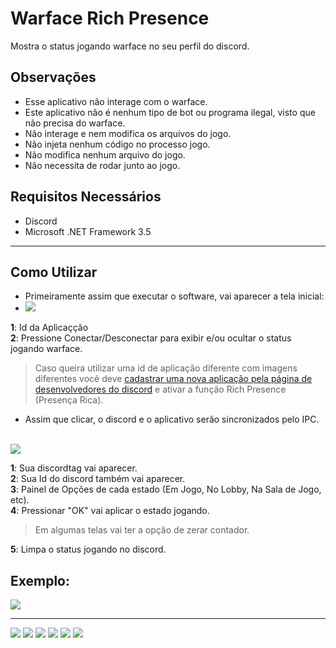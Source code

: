 # Warface Rich Presence
Mostra o status jogando warface no seu perfil do discord.

## Observações

- Esse aplicativo não interage com o warface.
- Este aplicativo não é nenhum tipo de bot ou programa ilegal, visto que não precisa do warface.
- Não interage e nem modifica os arquivos do jogo.
- Não injeta nenhum código no processo jogo.
- Não modifica nenhum arquivo do jogo.
- Não necessita de rodar junto ao jogo.

## Requisitos Necessários</b>

- Discord 
- Microsoft .NET Framework 3.5

<hr/>

## Como Utilizar

- Primeiramente assim que executar o software, vai aparecer a tela inicial: <br>
- <img src="https://i.imgur.com/Av4eBm3.png"><br>

**1**: Id da Aplicaçção<Br>
**2**: Pressione Conectar/Desconectar para exibir e/ou ocultar o status jogando warface.<br>

> Caso queira utilizar uma id de aplicação diferente com imagens diferentes você deve <a href="https://discordapp.com/developers/applications/">cadastrar uma nova aplicação pela página de desenvolvedores do discord</a> e ativar a função Rich Presence (Presença Rica).

- Assim que clicar, o discord e o aplicativo serão sincronizados pelo IPC.<br><br>

<img src="https://i.imgur.com/WNPo1dc.png"><br/>

**1**: Sua discordtag vai aparecer.<br>
**2**: Sua Id do discord também vai aparecer.<br>
**3**: Painel de Opções de cada estado (Em Jogo, No Lobby, Na Sala de Jogo, etc).<br>
**4**: Pressionar "OK" vai aplicar o estado jogando.<br>
> Em algumas telas vai ter a opção de zerar contador.<br>

**5**: Limpa o status jogando no discord.

## Exemplo:

<img src="https://i.imgur.com/0SxLEMP.png"><br>

<hr/>

<img src="https://i.imgur.com/wPjDwDa.png">
<img src="https://i.imgur.com/MseYFJu.png">
<img src="https://i.imgur.com/Zobcl0t.png">
<img src="https://i.imgur.com/gzj7Cm0.png">
<img src="https://i.imgur.com/dJJoz7f.png">
<img src="https://i.imgur.com/83MjhuN.png">
